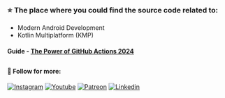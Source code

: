 ### ⭐ The place where you could find the source code related to:
* Modern Android Development
* Kotlin Multiplatform (KMP)

#### Guide - [The Power of GitHub Actions 2024](https://www.patreon.com/mobiledevpro/shop/power-of-github-actions-complete-guide-943321)

##
#### :speech_balloon: Follow for more:
[![Instagram](https://img.shields.io/badge/-instagram-E4405F?logo=instagram&message=Tech+insights+on&label=Tech+insights+on&logoColor=white&style=for-the-badge)](https://www.instagram.com/mobiledevpro/)
[![Youtube](https://img.shields.io/badge/-youtube-red?logo=youtube&message=Youtube&label=Watch+on&style=for-the-badge)](https://www.youtube.com/@mobiledevpro?sub_confirmation=1&utm_source=github_main_profile)
[![Patreon](https://img.shields.io/badge/-patreon-f2a09b?logo=patreon&logoColor=white&label=Read+on&style=for-the-badge)](https://patreon.com/mobiledevpro)
[![Linkedin](https://img.shields.io/badge/-linkedin-0A66C2?logo=LinkedIn&logoColor=white&label=Follow+on&style=for-the-badge)](https://www.linkedin.com/in/dmitriychernysh/)



